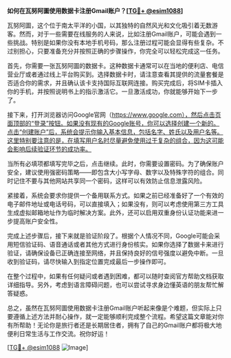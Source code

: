 **如何在瓦努阿圖使用数据卡注册Gmail账户？[[TG💪+ @esim1088](https://t.me/s/esim1088)]**

瓦努阿圖，这个位于南太平洋的小国，以其独特的自然风光和文化吸引着无数游客。然而，对于一些需要在线服务的人来说，比如注册Gmail账户，可能会遇到一些挑战。特别是如果你没有本地手机号码，那么注册过程可能会显得有些复杂。不过别担心，只要准备充分并按照正确的步骤操作，你完全可以轻松完成这一任务。

首先，你需要一张瓦努阿圖的数据卡。这种数据卡通常可以在当地的便利店、电信营业厅或者通过线上平台购买到。选择数据卡时，请注意查看其提供的流量套餐是否适合你的需求，并且确认该卡支持国际互联网连接。购买完成后，将SIM卡插入你的手机，并按照说明书上的指示激活它。一旦激活成功，你就能够开始下一步了。

接下来，打开浏览器访问Google官网（https://www.google.com），然后点击页面顶部的“登录”按钮。如果没有现有的Google账号，你可以选择创建一个新的。点击“创建账户”后，系统会提示你输入基本信息，包括名字、姓氏以及用户名等。这里特别要注意的是，在填写用户名时尽量避免使用过于复杂的组合，因为这可能会影响后续验证环节的成功率。

当所有必填项都填写完毕之后，点击继续。此时，你需要设置密码。为了确保账户安全，建议使用强密码策略——即包含大小写字母、数字以及特殊字符的组合。同时记住不要与其他网站共享同一个密码，这样可以有效防止信息泄露风险。

紧接着，系统会要求你提供一个备用联系方式。如果之前已经准备好了一个有效的电子邮件地址或电话号码，可以直接填入；如果没有，则可以考虑使用第三方工具生成虚拟邮箱地址作为临时解决方案。此外，还可以启用双重身份认证功能来进一步提高账户安全性。

完成上述步骤后，接下来就是验证阶段了。根据个人情况不同，Google可能会采用短信验证码、语音通话或者其他方式进行身份核实。如果你选择了数据卡来进行验证，请确保设备已正确连接至网络，并且保持良好的信号强度以避免中断。一旦收到验证码，请尽快输入到指定位置完成最后一步操作即可。

在整个过程中，如果有任何疑问或者遇到困难，都可以随时查阅官方帮助文档获取详细指导。另外，考虑到语言障碍问题，也可以尝试寻求身边懂英语的朋友帮忙解答疑惑。

总之，虽然在瓦努阿圖使用数据卡注册Gmail账户听起来像是个难题，但实际上只要遵循上述方法并耐心操作，就一定能够顺利完成整个流程。希望这篇文章能对你有所帮助！无论你是旅行者还是长期居住者，拥有了自己的Gmail账户都将极大地便利日常生活与工作交流。祝你好运！

[[TG💪+ @esim1088](https://t.me/s/esim1088) ![Image](https://i.postimg.cc/4NQfJmqS/Snipaste-2025-05-13-00-14-12.png)]